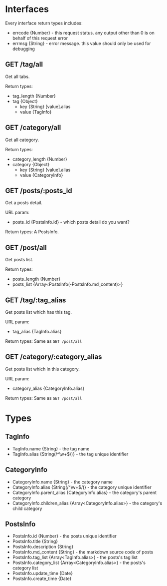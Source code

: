 # Interfaces

Every interface return types includes:

- errcode {Number} - this request status. any output other than 0 is on behalf of this request error
- errmsg {String} - error message. this value should only be used for debugging

## GET /tag/all

Get all tabs.

Return types:

- tag_length {Number}
- tag {Object}
    - key {String} [value].alias
    - value {TagInfo}

## GET /category/all

Get all category.

Return types:

- category_length {Number}
- category {Object}
    - key {String} [value].alias
    - value {CategoryInfo}

## GET /posts/:posts_id

Get a posts detail.

URL param:

- posts_id {PostsInfo.id} - which posts detail do you want?

Return types: A PostsInfo.

## GET /post/all

Get posts list.

Return types:

- posts_length {Number}
- posts_list {Array<PostsInfo(-PostsInfo.md_content)>}

## GET /tag/:tag_alias

Get posts list which has this tag.

URL param:

- tag_alias {TagInfo.alias}

Return types: Same as `GET /post/all`

## GET /category/:category_alias

Get posts list which in this category.

URL param:

- category_alias {CategoryInfo.alias}

Return types: Same as `GET /post/all`

# Types

## TagInfo

- TagInfo.name {String} - the tag name
- TagInfo.alias {String(/^\w+$/)} - the tag unique identifier

## CategoryInfo

- CategoryInfo.name {String} - the category name
- CategoryInfo.alias {String(/^\w+$/)} - the category unique identifier
- CategoryInfo.parent_alias {CategoryInfo.alias} - the category's parent category
- CategoryInfo.children_alias {Array<CategoryInfo.alias>} - the category's child category

## PostsInfo

- PostsInfo.id {Number} - the posts unique identifier
- PostsInfo.title {String}
- PostsInfo.description {String}
- PostsInfo.md_content {String} - the markdown source code of posts
- PostsInfo.tag_list {Array<TagInfo.alias>} - the posts's tag list
- PostsInfo.category_list {Array<CategoryInfo.alias>} - the posts's category list
- PostsInfo.update_time {Date}
- PostsInfo.create_time {Date}




